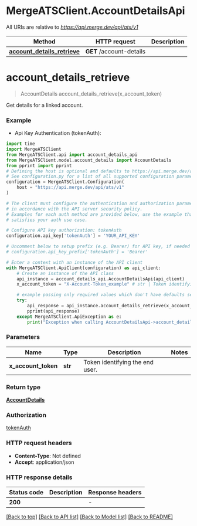 # MergeATSClient.AccountDetailsApi

All URIs are relative to *https://api.merge.dev/api/ats/v1*

Method | HTTP request | Description
------------- | ------------- | -------------
[**account_details_retrieve**](AccountDetailsApi.md#account_details_retrieve) | **GET** /account-details | 


# **account_details_retrieve**
> AccountDetails account_details_retrieve(x_account_token)



Get details for a linked account.

### Example

* Api Key Authentication (tokenAuth):
```python
import time
import MergeATSClient
from MergeATSClient.api import account_details_api
from MergeATSClient.model.account_details import AccountDetails
from pprint import pprint
# Defining the host is optional and defaults to https://api.merge.dev/api/ats/v1
# See configuration.py for a list of all supported configuration parameters.
configuration = MergeATSClient.Configuration(
    host = "https://api.merge.dev/api/ats/v1"
)

# The client must configure the authentication and authorization parameters
# in accordance with the API server security policy.
# Examples for each auth method are provided below, use the example that
# satisfies your auth use case.

# Configure API key authorization: tokenAuth
configuration.api_key['tokenAuth'] = 'YOUR_API_KEY'

# Uncomment below to setup prefix (e.g. Bearer) for API key, if needed
# configuration.api_key_prefix['tokenAuth'] = 'Bearer'

# Enter a context with an instance of the API client
with MergeATSClient.ApiClient(configuration) as api_client:
    # Create an instance of the API class
    api_instance = account_details_api.AccountDetailsApi(api_client)
    x_account_token = "X-Account-Token_example" # str | Token identifying the end user.

    # example passing only required values which don't have defaults set
    try:
        api_response = api_instance.account_details_retrieve(x_account_token)
        pprint(api_response)
    except MergeATSClient.ApiException as e:
        print("Exception when calling AccountDetailsApi->account_details_retrieve: %s\n" % e)
```


### Parameters

Name | Type | Description  | Notes
------------- | ------------- | ------------- | -------------
 **x_account_token** | **str**| Token identifying the end user. |

### Return type

[**AccountDetails**](AccountDetails.md)

### Authorization

[tokenAuth](../README.md#tokenAuth)

### HTTP request headers

 - **Content-Type**: Not defined
 - **Accept**: application/json


### HTTP response details
| Status code | Description | Response headers |
|-------------|-------------|------------------|
**200** |  |  -  |

[[Back to top]](#) [[Back to API list]](../README.md#documentation-for-api-endpoints) [[Back to Model list]](../README.md#documentation-for-models) [[Back to README]](../README.md)

